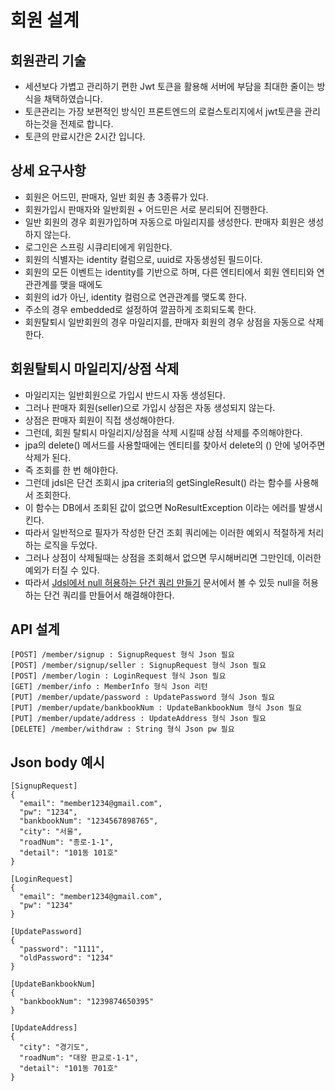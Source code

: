 # 회원 설계

## 회원관리 기술
* 세션보다 가볍고 관리하기 편한 Jwt 토큰을 활용해 서버에 부담을 최대한 줄이는 방식을 채택하였습니다.
* 토큰관리는 가장 보편적인 방식인 프론트엔드의 로컬스토리지에서 jwt토큰을 관리하는것을 전제로 합니다.
* 토큰의 만료시간은 2시간 입니다.

## 상세 요구사항
* 회원은 어드민, 판매자, 일반 회원 총 3종류가 있다.
* 회원가입시 판매자와 일반회원 + 어드민은 서로 분리되어 진행한다.
* 일반 회원의 경우 회원가입하며 자동으로 마일리지를 생성한다. 판매자 회원은 생성하지 않는다.
* 로그인은 스프링 시큐리티에게 위임한다.
* 회원의 식별자는 identity 컬럼으로, uuid로 자동생성된 필드이다.
* 회원의 모든 이벤트는 identity를 기반으로 하며, 다른 엔티티에서 회원 엔티티와 연관관계를 맺을 때에도 
* 회원의 id가 아닌, identity 컬럼으로 연관관계를 맺도록 한다.
* 주소의 경우 embedded로 설정하여 깔끔하게 조회되도록 한다.
* 회원탈퇴시 일반회원의 경우 마일리지를, 판매자 회원의 경우 상점을 자동으로 삭제한다.

## 회원탈퇴시 마일리지/상점 삭제
* 마일리지는 일반회원으로 가입시 반드시 자동 생성된다.
* 그러나 판매자 회원(seller)으로 가입시 상점은 자동 생성되지 않는다.
* 상점은 판매자 회원이 직접 생성해야한다.
* 그런데, 회원 탈퇴시 마일리지/상점을 삭제 시킬때 상점 삭제를 주의해야한다.
* jpa의 delete() 메서드를 사용할때에는 엔티티를 찾아서 delete의 () 안에 넣어주면 삭제가 된다.
* 즉 조회를 한 번 해야한다.
* 그런데 jdsl은 단건 조회시 jpa criteria의  getSingleResult() 라는 함수를 사용해서 조회한다.
* 이 함수는 DB에서 조회된 값이 없으면 NoResultException 이라는 에러를 발생시킨다.
* 따라서 일반적으로 필자가 작성한 단건 조회 쿼리에는 이러한 예외시 적절하게 처리하는 로직을 두었다.
* 그러나 상점이 삭제될때는 상점을 조회해서 없으면 무시해버리면 그만인데, 이러한 예외가 터질 수 있다.
* 따라서 [Jdsl에서 null 허용하는 단건 쿼리 만들기](https://github.com/liveforone/intelligent_commerce/blob/master/Documents/NULLABLE_SINGLE_QUERY.md) 문서에서 볼 수 있듯 null을 허용하는 단건 쿼리를 만들어서 해결해야한다.

## API 설계
```
[POST] /member/signup : SignupRequest 형식 Json 필요
[POST] /member/signup/seller : SignupRequest 형식 Json 필요
[POST] /member/login : LoginRequest 형식 Json 필요
[GET] /member/info : MemberInfo 형식 Json 리턴
[PUT] /member/update/password : UpdatePassword 형식 Json 필요
[PUT] /member/update/bankbookNum : UpdateBankbookNum 형식 Json 필요
[PUT] /member/update/address : UpdateAddress 형식 Json 필요
[DELETE] /member/withdraw : String 형식 Json pw 필요
```

## Json body 예시
```
[SignupRequest]
{
  "email": "member1234@gmail.com",
  "pw": "1234",
  "bankbookNum": "1234567898765",
  "city": "서울",
  "roadNum": "종로-1-1",
  "detail": "101동 101호"
}

[LoginRequest]
{
  "email": "member1234@gmail.com",
  "pw": "1234"
}

[UpdatePassword]
{
  "password": "1111",
  "oldPassword": "1234"
}

[UpdateBankbookNum]
{
  "bankbookNum": "1239874650395"
}

[UpdateAddress]
{
  "city": "경기도",
  "roadNum": "대왕 판교로-1-1",
  "detail": "101동 701호"
}
```